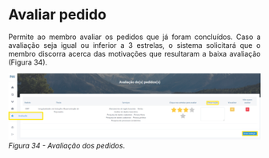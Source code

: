 # Avaliar pedido

<p style="text-align: justify;">Permite ao membro avaliar os pedidos que já foram concluídos. Caso a avaliação seja igual ou inferior a 3 estrelas, o sistema solicitará que o membro discorra acerca das motivações que resultaram a baixa avaliação (Figura 34).</p>

![Login](img/Avaliacao.png)
*Figura 34 - Avaliação dos pedidos*. <br><br>
